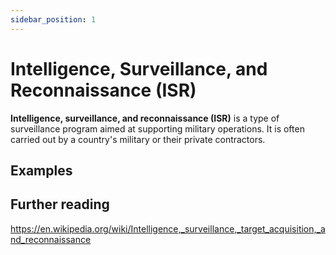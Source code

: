 ```yaml
---
sidebar_position: 1
---
```


# Intelligence, Surveillance, and Reconnaissance (ISR)
**Intelligence, surveillance, and reconnaissance (ISR)** is a type of surveillance program aimed at supporting military operations. It is often carried out by a country's military or their private contractors.

## Examples

## Further reading

https://en.wikipedia.org/wiki/Intelligence,_surveillance,_target_acquisition,_and_reconnaissance